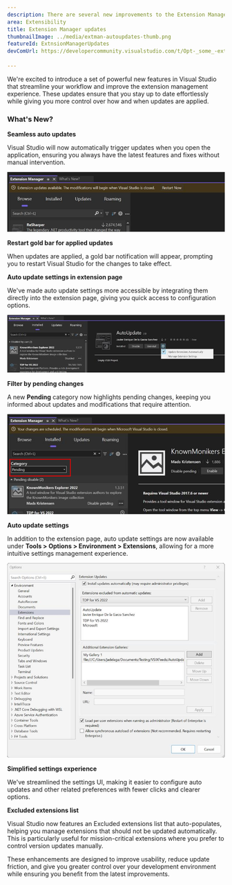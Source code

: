 ```yaml
---
description: There are several new improvements to the Extension Manager in Visual Studio that will make it easier to manage your extensions.
area: Extensibility
title: Extension Manager updates
thumbnailImage: ../media/extman-autoupdates-thumb.png
featureId: ExtnsionManagerUpdates
devComUrl: https://developercommunity.visualstudio.com/t/Opt-_some_-extensions-in-to-auto-update/1236000

---
```



We're excited to introduce a set of powerful new features in Visual Studio that streamline your workflow and improve the extension management experience. These updates ensure that you stay up to date effortlessly while giving you more control over how and when updates are applied.

### What's New?

**Seamless auto updates**

Visual Studio will now automatically trigger updates when you open the application, ensuring you always have the latest features and fixes without manual intervention.

![Extman Autoupdates](../media/extman-autoupdates.png)

**Restart gold bar for applied updates**

When updates are applied, a gold bar notification will appear, prompting you to restart Visual Studio for the changes to take effect.

**Auto update settings in extension page**

We've made auto update settings more accessible by integrating them directly into the extension page, giving you quick access to configuration options.

![Extman Updatesettings](../media/extman-updatesettings.png)

**Filter by pending changes**

A new **Pending** category now highlights pending changes, keeping you informed about updates and modifications that require attention.

![Extman Pending](../media/extman-pending.png)

**Auto update settings**

In addition to the extension page, auto update settings are now available under **Tools > Options > Environment > Extensions**, allowing for a more intuitive settings management experience.

![Extman Options](../media/extman-options.png)

**Simplified settings experience**

We've streamlined the settings UI, making it easier to configure auto updates and other related preferences with fewer clicks and clearer options.

**Excluded extensions list**

Visual Studio now features an Excluded extensions list that auto-populates, helping you manage extensions that should not be updated automatically. This is particularly useful for mission-critical extensions where you prefer to control version updates manually.

These enhancements are designed to improve usability, reduce update friction, and give you greater control over your development environment while ensuring you benefit from the latest improvements.
